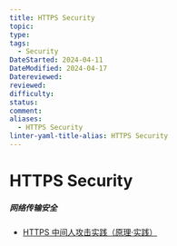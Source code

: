 ```yaml
---
title: HTTPS Security
topic: 
type: 
tags:
  - Security
DateStarted: 2024-04-11
DateModified: 2024-04-17
Datereviewed: 
reviewed: 
difficulty: 
status: 
comment: 
aliases:
  - HTTPS Security
linter-yaml-title-alias: HTTPS Security
---
```


# HTTPS Security

##### 网络传输安全

- [HTTPS 中间人攻击实践（原理·实践）](https://link.segmentfault.com/?enc=wHjoW%2BzJeyWLdiYiZ%2BLJMw%3D%3D.xBL7F96im3%2FVStoN6m%2FolhOnOoYMLk34TJ3zRp13wj4Y96m4wPe%2FZaklofo3bN4h2%2F8d5FUTt23gTL%2BO6TsNGQ%3D%3D)

